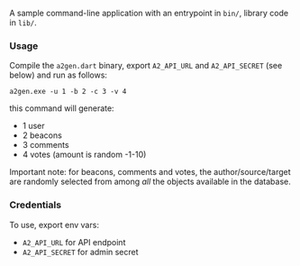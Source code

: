 A sample command-line application with an entrypoint in `bin/`, library code in `lib/`.

### Usage

Compile the `a2gen.dart` binary, export `A2_API_URL` and `A2_API_SECRET` (see below) and run as follows:

```
a2gen.exe -u 1 -b 2 -c 3 -v 4
```

this command will generate:

* 1 user
* 2 beacons
* 3 comments
* 4 votes (amount is random -1-10)

Important note: for beacons, comments and votes, the author/source/target are randomly selected from
among *all* the objects available in the database.

### Credentials

To use, export env vars:
  - `A2_API_URL` for API endpoint
  - `A2_API_SECRET` for admin secret
